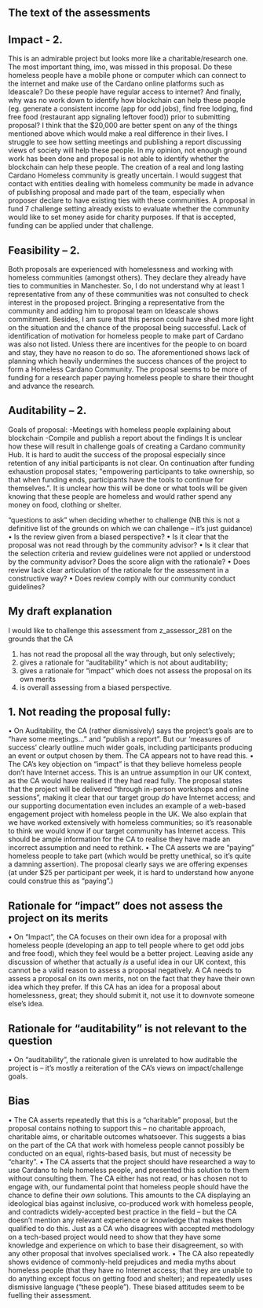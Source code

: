## The text of the assessments

## Impact - 2.
This is an admirable project but looks more like a charitable/research one. The most important thing, imo, was missed in this proposal. Do these homeless people have a mobile phone or computer which can connect to the internet and make use of the Cardano online platforms such as Ideascale? Do these people have regular access to internet? And finally, why was no work down to identify how blockchain can help these people (eg. generate a consistent income (app for odd jobs), find free lodging, find free food (restaurant app signaling leftover food)) prior to submitting proposal? I think that the $20,000 are better spent on any of the things mentioned above which would make a real difference in their lives. I struggle to see how setting meetings and publishing a report discussing views of society will help these people. In my opinion, not enough ground work has been done and proposal is not able to identify whether the blockchain can help these people.  The creation of a real and long lasting Cardano Homeless community is greatly uncertain. I would suggest that contact with entities dealing with homeless community be made in advance of publishing proposal and made part of the team, especially when proposer declare to have existing ties with these communities. A proposal in fund 7 challenge setting already exists to evaluate whether the community would like to set money aside for charity purposes. If that is accepted, funding can be applied under that challenge.

## Feasibility – 2.
Both proposals are experienced with homelessness and working with homeless communities (amongst others). They declare they already have ties to communities in Manchester. So, I do not understand why at least 1 representative from any of these communities was not consulted to check interest in the proposed project. Bringing a representative from the community and adding him to proposal team on Ideascale shows commitment. Besides, I am sure that this person could have shed more light on the situation and the chance of the proposal being successful. Lack of identification of motivation for homeless people to make part of Cardano was also not listed. Unless there are incentives for the people to on board and stay, they have no reason to do so. The aforementioned shows lack of planning which heavily undermines the success chances of the project to form a Homeless Cardano Community. The proposal seems to be more of funding for a research paper paying homeless people to share their thought and advance the research.  

## Auditability – 2.
Goals of proposal:
-Meetings with homeless people explaining about blockchain
-Compile and publish a report about the findings
It is unclear how these will result in challenge goals of creating a Cardano community Hub. It is hard to audit the success of the proposal especially since retention of any initial  participants is not clear.  On continuation after funding exhaustion proposal states; "empowering participants to take ownership, so that when funding ends, participants have the tools to continue for themselves.". It is unclear how this will be done or what tools will be given knowing that these people are homeless and would rather spend any money on food, clothing or shelter. 


“questions to ask” when deciding whether to challenge (NB this is not a definitive list of the grounds on which we can challenge – it’s just guidance)
•	Is the review given from a biased perspective? 
•	Is it clear that the proposal was not read through by the community advisor? 
•	Is it clear that the selection criteria and review guidelines were not applied or understood by the community advisor? Does the score align with the rationale? 
•	Does review lack clear articulation of the rationale for the assessment in a constructive way? 
•	Does review comply with our community conduct guidelines? 


## My draft explanation
I would like to challenge this assessment from z_assessor_281 on the grounds that the CA 
1.	has not read the proposal all the way through, but only selectively; 
2.	gives a rationale for “auditability” which is not about auditability;  
3.	gives a rationale for “impact” which does not assess the proposal on its own merits
4.	is overall assessing from a biased perspective.

## 1. Not reading the proposal fully:
•	On Auditability, the CA (rather dismissively) says the project’s goals are to “have some meetings...” and “publish a report”. But our ‘measures of success’ clearly outline much wider goals, including participants producing an event or output chosen by them. The CA appears not to have read this.
•	The CA’s key objection on “impact” is that they believe homeless people don’t have Internet access. This is an untrue assumption in our UK context, as the CA would have realised if they had read fully. The proposal states that the project will be delivered “through in-person workshops and online sessions”, making it clear that our target group *do* have Internet access; and our supporting documentation even includes an example of a web-based engagement project with homeless people in the UK. We also explain that we have worked extensively with homeless communities; so it’s reasonable to think we would know if our target community has Internet access. This should be ample information for the CA to realise they have made an incorrect assumption and need to rethink. 
•	The CA asserts we are “paying” homeless people to take part (which would be pretty unethical, so it’s quite a damning assertion). The proposal clearly says we are offering expenses (at under $25 per participant per week, it is hard to understand how anyone could construe this as “paying”.) 

## Rationale for “impact” does not assess the project on its merits
•	On “Impact”, the CA focuses on their own idea for a proposal with homeless people (developing an app to tell people where to get odd jobs and free food), which they feel would be a better project. Leaving aside any discussion of whether that actually *is* a useful idea in our UK context, this cannot be a valid reason to assess a proposal negatively. A CA needs to assess a proposal on its own merits, not on the fact that they have their own idea which they prefer. If this CA has an idea for a proposal about homelessness, great; they should submit it, not use it to downvote someone else’s idea.

## Rationale for “auditability” is not relevant to the question
•	On “auditability”, the rationale given is unrelated to how auditable the project is – it’s mostly a reiteration of the CA’s views on impact/challenge goals.

## Bias
•	The CA  asserts repeatedly that this is a “charitable” proposal, but the proposal contains nothing  to support this – no charitable approach, charitable aims, or charitable outcomes whatsoever. This suggests a bias on the part of the CA that work with homeless people cannot possibly be conducted on an equal, rights-based basis, but must of necessity be “charity”.
•	The CA asserts that the project should have researched a way to use Cardano to help homeless people, and presented this solution to them without consulting them. The CA either has not read, or has chosen not to engage with, our fundamental point that homeless people should  have the chance to define their *own* solutions. This amounts to the CA displaying an ideological bias against inclusive, co-produced work with homeless people, and contradicts widely-accepted best practice in the field – but the CA  doesn’t mention any relevant experience or knowledge that makes them qualified to do this. Just as a CA who disagrees with accepted methodology on a tech-based project would need to show that they have some knowledge and experience on which to base their disagreement, so with any other proposal that involves specialised work. 
•	The CA also repeatedly shows evidence of commonly-held prejudices and media myths about homeless people (that they have no Internet access; that they are unable to do anything except focus on getting food and shelter);  and repeatedly uses dismissive language (“these people”). These biased attitudes seem to be fuelling their assessment.





